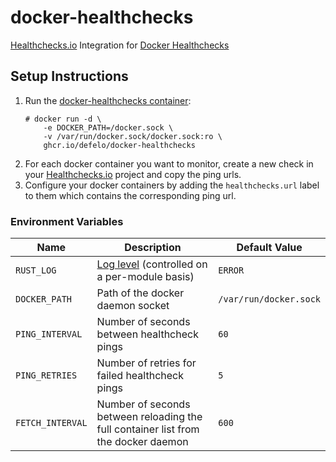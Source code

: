# docker-healthchecks
[Healthchecks.io](https://healthchecks.io/) Integration for [Docker Healthchecks](https://docs.docker.com/engine/reference/builder/#healthcheck)

## Setup Instructions

1. Run the [docker-healthchecks container](https://github.com/defelo/docker-healthchecks/pkgs/container/docker-healthchecks):
    ```
    # docker run -d \
        -e DOCKER_PATH=/docker.sock \
        -v /var/run/docker.sock/docker.sock:ro \
        ghcr.io/defelo/docker-healthchecks
    ```
2. For each docker container you want to monitor, create a new check in your [Healthchecks.io](https://healthchecks.io/) project and copy the ping urls.
3. Configure your docker containers by adding the `healthchecks.url` label to them which contains the corresponding ping url.

### Environment Variables

| Name             | Description                                                                                                    | Default Value          |
|------------------|----------------------------------------------------------------------------------------------------------------|------------------------|
| `RUST_LOG`       | [Log level](https://docs.rs/env_logger/latest/env_logger/#enabling-logging) (controlled on a per-module basis) | `ERROR`                |
| `DOCKER_PATH`    | Path of the docker daemon socket                                                                               | `/var/run/docker.sock` |
| `PING_INTERVAL`  | Number of seconds between healthcheck pings                                                                    | `60`                   |
| `PING_RETRIES`   | Number of retries for failed healthcheck pings                                                                 | `5`                    |
| `FETCH_INTERVAL` | Number of seconds between reloading the full container list from the docker daemon                             | `600`                  |

